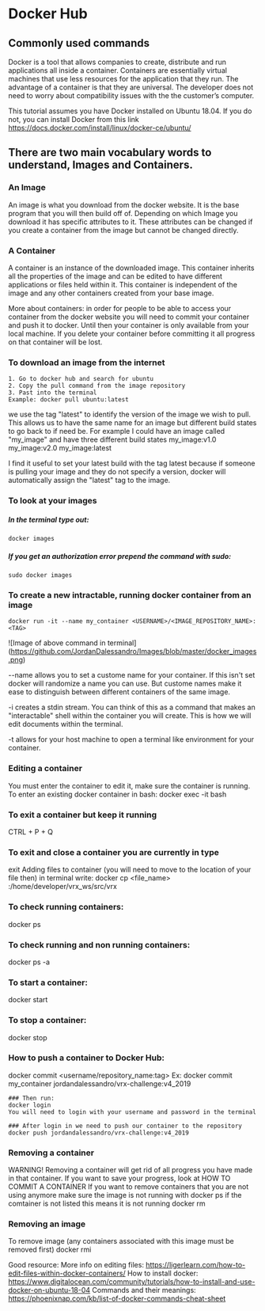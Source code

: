 # Docker Hub
## Commonly used commands
Docker is a tool that allows companies to create, distribute and run applications all inside a container. Containers are essentially virtual machines that use less resources for the application that they run. The advantage of a container is that they are universal. The developer does not need to worry about compatibility issues with the the customer’s computer.

This tutorial assumes you have Docker installed on Ubuntu 18.04.
If you do not, you can install Docker from this link https://docs.docker.com/install/linux/docker-ce/ubuntu/

## There are two main vocabulary words to understand, Images and Containers. 
### An Image 
An image is what you download from the docker website. It is the base program that you will then build off of. Depending on which Image you download it has specific attributes to it. These attributes can be changed if you create a container from the image but cannot be changed directly. 

### A Container
A container is an instance of the downloaded image. This container inherits all the properties of the image and can be edited to have different applications or files held within it. This container is independent of the image and any other containers created from your base image.

More about containers: in order for people to be able to access your container from the docker website you will need to commit your container and push it to docker. Until then your container is only available from your local machine. If you delete your container before committing it all progress on that container will be lost.  

### To download an image from the internet
	1. Go to docker hub and search for ubuntu
	2. Copy the pull command from the image repository
	3. Past into the terminal
	Example: docker pull ubuntu:latest

we use the tag "latest" to identify the version of the image we wish to pull. This allows us to have the same name for an image but different build states to go back to if need be. For example I could have an image called "my_image" and have three different build states my_image:v1.0   my_image:v2.0   my_image:latest

I find it useful to set your latest build with the tag latest because if someone is pulling your image and they do not specify a version, docker will automatically assign the "latest" tag to the image.

### To look at your images
##### In the terminal type out:
	docker images
##### If you get an authorization error prepend the command with sudo:
	sudo docker images

### To create a new intractable, running docker container from an image
	docker run -it --name my_container <USERNAME>/<IMAGE_REPOSITORY_NAME>:<TAG>
![Image of above command in terminal]
(https://github.com/JordanDalessandro/Images/blob/master/docker_images.png)


--name allows you to set a custome name for your container. If this isn't set docker will randomize a name you can use. But custome names make it ease to distinguish between different containers of the same image.

-i creates a stdin stream. You can think of this as a command that makes an "interactable" shell within the container you will create. This is how we will edit documents within the terminal. 

-t allows for your host machine to open a terminal like environment for your container.



### Editing a container
You must enter the container to edit it, make sure the container is running. To enter an existing docker container in bash:
docker exec -it <container name> bash 

### To exit a container but keep it running
CTRL + P + Q

### To exit and close a container you are currently in type
exit
Adding files to container (you will need to move to the location of your file then) in terminal write: 
docker cp <file_name> <container ID>:/home/developer/vrx_ws/src/vrx


### To check running containers:
docker ps

### To check running and non running containers:
docker ps -a

### To start a container:
docker start <Container ID>

### To stop a container:
docker stop <Container ID>

### How to push a container to Docker Hub:
docker commit <Container ID> <username/repository_name:tag>
Ex: docker commit my_container jordandalessandro/vrx-challenge:v4_2019

	### Then run:
	docker login
	You will need to login with your username and password in the terminal

	### After login in we need to push our container to the repository
	docker push jordandalessandro/vrx-challenge:v4_2019


### Removing a container
WARNING! Removing a container will get rid of all progress you have made in that container.
If you want to save your progress, look at HOW TO COMMIT A CONTAINER
If you want to remove containers that you are not using anymore make sure the image is not running with docker ps if the comtainer is not listed this means it is not running
docker rm <Container ID>


### Removing an image
To remove image (any containers associated with this image must be removed first)
docker rmi <Image ID>

Good resource: 
	More info on editing files: https://ligerlearn.com/how-to-edit-files-within-docker-containers/
	How to install docker: https://www.digitalocean.com/community/tutorials/how-to-install-and-use-docker-on-ubuntu-18-04
	Commands and their meanings: https://phoenixnap.com/kb/list-of-docker-commands-cheat-sheet

